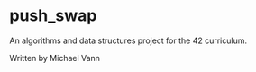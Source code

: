 # push_swap
An algorithms and data structures project for the 42 curriculum.

Written by Michael Vann
